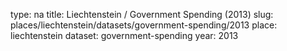 type: na
title: Liechtenstein / Government Spending (2013)
slug: places/liechtenstein/datasets/government-spending/2013
place: liechtenstein
dataset: government-spending
year: 2013
